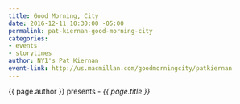 ```yaml
---
title: Good Morning, City
date: 2016-12-11 10:30:00 -05:00
permalink: pat-kiernan-good-morning-city
categories:
- events
- storytimes
author: NY1's Pat Kiernan
event-link: http://us.macmillan.com/goodmorningcity/patkiernan
---
```


{{ page.author }} presents - *{{ page.title }}*

